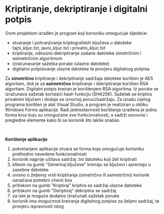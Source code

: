 # Kriptiranje, dekriptiranje i digitalni potpis

Ovim projektom izrađen je program koji korisniku omogućuje sljedeće:
- stvaranje i pohranjivanje kriptografskih ključeva u datoteke tajni_kljuc.txt, javni_kljuc.txt i privatni_kljuc.txt
- kriptiranje, odnosno dekriptiranje zadane datoteke simetričnim i asimetričnim algoritmom
- izračunavanje sažetka poruke (ulazne datoteke)
- digitalno potpisivanje ulazne datoteke te provjeru digitalnog potpisa

Za **simetrično** kriptiranje i dekriptiranje sadržaja datoteke korišten je AES algoritam, dok je za **asimetrično** kriptiranje i dekriptiranje korišten RSA algoritam. Digitalni potpis kreiran je korištenjem RSA algoritma. Iz poruke se izračunava sažetak koristeći hash funkciju (SHA256). Sažetak se kriptira privatnim ključem i dodaje se izvornoj poruci/sadržaju.
Za izradu cijelog programa korišten je alat Visual Studio, a program je realiziran u obliku Windows Forms aplikacije.
Radi jednostavnosti korištenja izrađena je jedna forma kroz koju su omogućene sve funkcionalnosti, a sadrži osnovne i pregledne elemente kako bi se korisnik što lakše snašao. 

<br>

**Korištenje aplikacije**
1. pokretanjem aplikacije otvara se forma koja omogućuje korisniku prethodno navedene funkcionalnosti
2. korisnik najprije učitava sadržaj .txt datoteku koji želi kriptirati
3. klikom na gumb "Generiraj ključeve" kreiraju se ključevi i spremaju u zasebne datoteke
4. ovisno o željenoj vrsti kriptiranja (simetrično ili asimetrično) korisnik označava potrebni check box
5. pritiskom na gumb "Kriptiraj" kriptira se sadržaj ulazne datoteke
6. pritiskom na gumb "Deriptiraj" dekriptira se sadržaj
7. za iste je moguće dodatno izračunati sažetak poruke
8. korisnik ima mogućnost kreiranja digitalnog potpisa za željeni sadržaj, te provjeru ispravnosti istog
